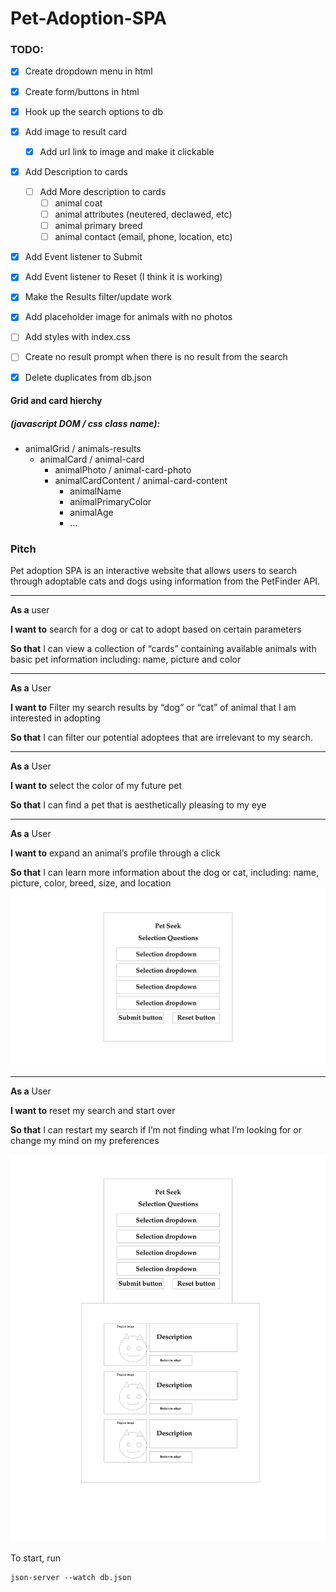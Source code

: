 # Pet-Adoption-SPA


### TODO:
- [x] Create dropdown menu in html
- [x] Create form/buttons in html
- [x] Hook up the search options to db
- [x] Add image to result card
  - [x] Add url link to image and make it clickable
- [x] Add Description to cards
  - [ ] Add More description to cards
    - [ ] animal coat
    - [ ] animal attributes (neutered, declawed, etc)
    - [ ] animal primary breed
    - [ ] animal contact (email, phone, location, etc)
- [x] Add Event listener to Submit
- [x] Add Event listener to Reset (I think it is working)
- [x] Make the Results filter/update work
- [x] Add placeholder image for animals with no photos
- [ ] Add styles with index.css
- [ ] Create no result prompt when there is no result from the search
- [x] Delete duplicates from db.json


#### Grid and card hierchy
##### (javascript DOM / css class name): 
- animalGrid / animals-results
  - animalCard / animal-card
    - animalPhoto / animal-card-photo
    - animalCardContent / animal-card-content
      - animalName 
      - animalPrimaryColor 
      - animalAge
      - ... 



### Pitch

Pet adoption SPA is an interactive website that allows users to search through adoptable cats and dogs using information from the PetFinder API.

---

**As a** user 

**I want to** search for a dog or cat to adopt based on certain parameters

**So that** I can view a collection of  “cards” containing available animals with basic pet information including: name, picture and color

---

**As a** User

**I want to** Filter my search results by “dog” or “cat” of animal that I am interested in adopting

**So that** I can filter our potential adoptees that are irrelevant to my search.

---

**As a** User

**I want to** select the color of my future pet

**So that** I can find a pet that is aesthetically pleasing to my eye

---

**As a** User

**I want to** expand an animal’s profile through a click

**So that** I can learn more information about the dog or cat, including: name, picture, color,  breed, size, and location
![Alt text](./assets/wireframe/Search.png)

---

**As a** User

**I want to** reset my search and start over

**So that** I can restart my search if I’m not finding what I’m looking for or change my mind on my preferences

![Alt text](./assets/wireframe/Results.png)


To start, run 
``` 
json-server --watch db.json 
```



